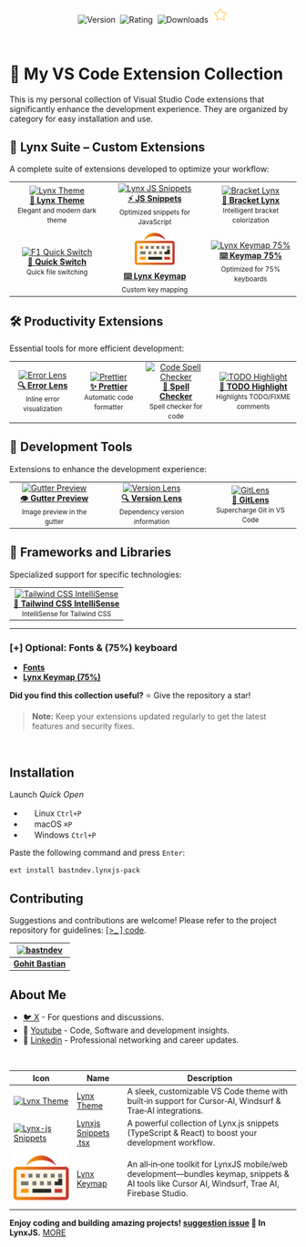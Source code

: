 <p align="center">
  <img src="https://vsmarketplacebadges.dev/version-short/bastndev.lynxjs-pack.jpg?style=for-the-badge&colorA=E91E63&colorB=EEEEEE&color=33BFFF&label=VERSION" alt="Version">&nbsp;
  <img src="https://vsmarketplacebadges.dev/rating-short/bastndev.lynxjs-pack.jpg?style=for-the-badge&colorA=E91E63&colorB=EEEEEE&color=33BFFF&label=Rating" alt="Rating">&nbsp;
  <img src="https://vsmarketplacebadges.dev/downloads-short/bastndev.lynxjs-pack.jpg?style=for-the-badge&colorA=E91E63&colorB=EEEEEE&color=33BFFF&label=Downloads" alt="Downloads">&nbsp;
  <a href="https://github.com/bastndev/Lynxjs-Pack"><img src="https://raw.githubusercontent.com/bastndev/Lynxjs-Pack/refs/heads/main/assets/images/star.png" width="26.6px" alt="Github Star ⭐️"></a>
</p>

</br>

# 🚀 My VS Code Extension Collection

This is my personal collection of Visual Studio Code extensions that significantly enhance the development experience. They are organized by category for easy installation and use.

## 🎨 Lynx Suite – Custom Extensions

A complete suite of extensions developed to optimize your workflow:

<table align="center" width="100%" style="table-layout: fixed;">
  <tr align="center">
    <td>
      <a href="https://marketplace.visualstudio.com/items?itemName=bastndev.lynx-theme" target="_blank" rel="noreferrer">
        <img src="https://bastndev.gallerycdn.vsassets.io/extensions/bastndev/lynx-theme/0.1.2/1744898058774/Microsoft.VisualStudio.Services.Icons.Default" alt="Lynx Theme" width="70"/>
      </a>
      <br/>
      <a href="https://github.com/bastndev/Lynx-Theme"><b>🎨 Lynx Theme</b></a>
      <br/>
      <small>Elegant and modern dark theme</small>
    </td>
    <td>
      <a href="https://marketplace.visualstudio.com/items?itemName=bastndev.lynx-js-snippets" target="_blank" rel="noreferrer">
        <img src="https://bastndev.gallerycdn.vsassets.io/extensions/bastndev/lynx-js-snippets/0.2.0/1745166683713/Microsoft.VisualStudio.Services.Icons.Default" alt="Lynx JS Snippets" width="70"/>
      </a>
      <br/>
      <a href="https://github.com/bastndev/Lynx-js-Snippets"><b>⚡ JS Snippets</b></a>
      <br/>
      <small>Optimized snippets for JavaScript</small>
    </td>
    <td>
      <a href="https://marketplace.visualstudio.com/items?itemName=bastndev.bracket-lynx" target="_blank" rel="noreferrer">
        <img src="https://bastndev.gallerycdn.vsassets.io/extensions/bastndev/bracket-lynx/0.3.2/1750119273143/Microsoft.VisualStudio.Services.Icons.Default" alt="Bracket Lynx" width="60"/>
      </a>
      <br/>
      <a href="https://github.com/bastndev/Bracket-Lynx"><b>🔗 Bracket Lynx</b></a>
      <br/>
      <small>Intelligent bracket colorization</small>
    </td>
  </tr>
  <tr align="center">
    <td>
      <a href="https://marketplace.visualstudio.com/items?itemName=bastndev.f1" target="_blank" rel="noreferrer">
        <img src="https://bastndev.gallerycdn.vsassets.io/extensions/bastndev/f1/0.2.1/1752544035624/Microsoft.VisualStudio.Services.Icons.Default" alt="F1 Quick Switch" width="70"/>
      </a>
      <br/>
      <a href="https://github.com/bastndev/f1"><b>🚀 Quick Switch</b></a>
      <br/>
      <small>Quick file switching</small>
    </td>
    <td>
      <a href="https://marketplace.visualstudio.com/items?itemName=bastndev.lynx-keymap" target="_blank" rel="noreferrer">
        <img src="https://raw.githubusercontent.com/bastndev/Lynx-Keymap/refs/heads/main/assets/images/logo.png" alt="Lynx Keymap" width="70"/>
      </a>
      <br/>
      <a href="https://github.com/bastndev/Lynx-Keymap"><b>⌨️ Lynx Keymap</b></a>
      <br/>
      <small>Custom key mapping</small>
    </td>
    <td>
      <a href="https://marketplace.visualstudio.com/items?itemName=bastndev.lynx-keymap-75" target="_blank" rel="noreferrer">
        <img src="https://bastndev.gallerycdn.vsassets.io/extensions/bastndev/lynx-keymap-75/1.3.5/1754931477790/Microsoft.VisualStudio.Services.Icons.Default" alt="Lynx Keymap 75%" width="45"/>
      </a>
      <br/>
      <a href="https://github.com/bastndev/Lynx-Keymap-75"><b>⌨️ Keymap 75%</b></a>
      <br/>
      <small>Optimized for 75% keyboards</small>
    </td>
  </tr>
</table>

## 🛠️ Productivity Extensions

Essential tools for more efficient development:

<table align="center" width="100%" style="table-layout: fixed;">
  <tr align="center">
    <td>
      <a href="https://marketplace.visualstudio.com/items?itemName=usernamehw.errorlens" target="_blank" rel="noreferrer">
        <img src="https://usernamehw.gallerycdn.vsassets.io/extensions/usernamehw/errorlens/3.26.0/1745913515439/Microsoft.VisualStudio.Services.Icons.Default" alt="Error Lens" width="70"/>
      </a>
      <br/>
      <a href="https://github.com/usernamehw/vscode-error-lens"><b>🔍 Error Lens</b></a>
      <br/>
      <small>Inline error visualization</small>
    </td>
    <td>
      <a href="https://marketplace.visualstudio.com/items?itemName=esbenp.prettier-vscode" target="_blank" rel="noreferrer">
        <img src="https://esbenp.gallerycdn.vsassets.io/extensions/esbenp/prettier-vscode/11.0.0/1723648421534/Microsoft.VisualStudio.Services.Icons.Default" alt="Prettier" width="70"/>
      </a>
      <br/>
      <a href="https://github.com/prettier/prettier"><b>✨ Prettier</b></a>
      <br/>
      <small>Automatic code formatter</small>
    </td>
    <td>
      <a href="https://marketplace.visualstudio.com/items?itemName=streetsidesoftware.code-spell-checker" target="_blank" rel="noreferrer">
        <img src="https://streetsidesoftware.gallerycdn.vsassets.io/extensions/streetsidesoftware/code-spell-checker/4.2.3/1753028947698/Microsoft.VisualStudio.Services.Icons.Default" alt="Code Spell Checker" width="60"/>
      </a>
      <br/>
      <a href="https://github.com/streetsidesoftware/vscode-spell-checker"><b>📝 Spell Checker</b></a>
      <br/>
      <small>Spell checker for code</small>
    </td>
    <td>
      <a href="https://marketplace.visualstudio.com/items?itemName=wayou.vscode-todo-highlight" target="_blank" rel="noreferrer">
        <img src="https://wayou.gallerycdn.vsassets.io/extensions/wayou/vscode-todo-highlight/1.0.5/1635478170130/Microsoft.VisualStudio.Services.Icons.Default" alt="TODO Highlight" width="70"/>
      </a>
      <br/>
      <a href="https://github.com/wayou/vscode-todo-highlight"><b>📌 TODO Highlight</b></a>
      <br/>
      <small>Highlights TODO/FIXME comments</small>
    </td>
  </tr>
</table>

## 🔧 Development Tools

Extensions to enhance the development experience:

<table align="center" width="100%" style="table-layout: fixed;">
  <tr align="center">
    <td>
      <a href="https://marketplace.visualstudio.com/items?itemName=kisstkondoros.vscode-gutter-preview" target="_blank" rel="noreferrer">
        <img src="https://kisstkondoros.gallerycdn.vsassets.io/extensions/kisstkondoros/vscode-gutter-preview/0.32.2/1732997211540/Microsoft.VisualStudio.Services.Icons.Default" alt="Gutter Preview" width="70"/>
      </a>
      <br/>
      <a href="https://github.com/kisstkondoros/gutter-preview"><b>👁️ Gutter Preview</b></a>
      <br/>
      <small>Image preview in the gutter</small>
    </td>
    <td>
      <a href="https://marketplace.visualstudio.com/items?itemName=pflannery.vscode-versionlens" target="_blank" rel="noreferrer">
        <img src="https://pflannery.gallerycdn.vsassets.io/extensions/pflannery/vscode-versionlens/1.22.2/1747670637569/Microsoft.VisualStudio.Services.Icons.Default" alt="Version Lens" width="70"/>
      </a>
      <br/>
      <a href="https://gitlab.com/versionlens/vscode-versionlens"><b>🔍 Version Lens</b></a>
      <br/>
      <small>Dependency version information</small>
    </td>
    <td>
      <a href="https://marketplace.visualstudio.com/items?itemName=eamodio.gitlens" target="_blank" rel="noreferrer">
        <img src="https://eamodio.gallerycdn.vsassets.io/extensions/eamodio/gitlens/2025.8.1205/1754989816560/Microsoft.VisualStudio.Services.Icons.Default" alt="GitLens" width="70"/>
      </a>
      <br/>
      <a href="https://github.com/gitkraken/vscode-gitlens"><b>🔀 GitLens</b></a>
      <br/>
      <small>Supercharge Git in VS Code</small>
    </td>
  </tr>
</table>

## 🎨 Frameworks and Libraries

Specialized support for specific technologies:

<table align="center" width="100%" style="table-layout: fixed;">
  <tr align="center">
    <td>
      <a href="https://marketplace.visualstudio.com/items?itemName=bradlc.vscode-tailwindcss" target="_blank" rel="noreferrer">
        <img src="https://bradlc.gallerycdn.vsassets.io/extensions/bradlc/vscode-tailwindcss/0.14.26/1754073884108/Microsoft.VisualStudio.Services.Icons.Default" alt="Tailwind CSS IntelliSense" width="70"/>
      </a>
      <br/>
      <a href="https://github.com/tailwindlabs/tailwindcss-intellisense"><b>🎨 Tailwind CSS IntelliSense</b></a>
      <br/>
      <small>IntelliSense for Tailwind CSS</small>
    </td>
  </tr>
</table>

---

### [+] Optional: Fonts & (75%) keyboard

- **[Fonts](https://github.com/bastndev/Lynx-Theme/releases/tag/v1.2.5)**
- **[Lynx Keymap (75%)](https://marketplace.visualstudio.com/items?itemName=bastndev.lynx-keymap-75)**

**Did you find this collection useful?** ⭐ Give the repository a star!

> **Note:** Keep your extensions updated regularly to get the latest features and security fixes.

</br>

## Installation

Launch _Quick Open_

- <img src="https://www.kernel.org/theme/images/logos/favicon.png" width=16 height=16/> Linux `Ctrl+P`
- <img src="https://developer.apple.com/favicon.ico" width=16 height=16/> macOS `⌘P`
- <img src="https://www.microsoft.com/favicon.ico" width=16 height=16/> Windows `Ctrl+P`

Paste the following command and press `Enter`:

```
ext install bastndev.lynxjs-pack
```

## Contributing

Suggestions and contributions are welcome! Please refer to the project repository for guidelines: [[>\_ ] code](https://github.com/bastndev/LynxJs-Packge).

| [![bastndev](https://github.com/bastndev.png?size=100)](https://bastndev.com) |
| :---------------------------------------------------------------------------: |
|               **[Gohit Bastian](https://github.com/bastndev)**                |

## About Me

- [🐦 X](https://twitter.com/bastndev) - For questions and discussions.
- 🔴 [Youtube](https://www.youtube.com/@bastndev?sub_confirmation=1) - Code, Software and development insights.
- 💼 [Linkedin](https://www.linkedin.com/in/bastndev) - Professional networking and career updates.

</br>

| Icon                                                                                                                                                                                                                                                 | Name                                                                 | Description                                                                                                                                     |
| ---------------------------------------------------------------------------------------------------------------------------------------------------------------------------------------------------------------------------------------------------- | -------------------------------------------------------------------- | ----------------------------------------------------------------------------------------------------------------------------------------------- |
| [![Lynx Theme](https://bastndev.gallerycdn.vsassets.io/extensions/bastndev/lynx-theme/0.1.2/1744898058774/Microsoft.VisualStudio.Services.Icons.Default)](https://marketplace.visualstudio.com/items?itemName=bastndev.lynx-theme)                   | [Lynx Theme](https://github.com/bastndev/Lynx-Theme)                 | A sleek, customizable VS Code theme with built‑in support for Cursor‑AI, Windsurf & Trae‑AI integrations.                                       |
| [![Lynx-js Snippets](https://bastndev.gallerycdn.vsassets.io/extensions/bastndev/lynx-js-snippets/0.2.0/1745166683713/Microsoft.VisualStudio.Services.Icons.Default)](https://marketplace.visualstudio.com/items?itemName=bastndev.lynx-js-snippets) | [Lynxjs Snippets .tsx](https://github.com/bastndev/Lynx-js-Snippets) | A powerful collection of Lynx.js snippets (TypeScript & React) to boost your development workflow.                                              |
| [![Lynx Keymap](https://raw.githubusercontent.com/bastndev/Lynx-Keymap/refs/heads/main/assets/images/logo.png)](https://marketplace.visualstudio.com/items?itemName=bastndev.lynx-keymap)                                                            | [Lynx Keymap](https://github.com/bastndev/Lynx-Keymap)               | An all‑in‑one toolkit for LynxJS mobile/web development—bundles keymap, snippets & AI tools like Cursor AI, Windsurf, Trae AI, Firebase Studio. |

**Enjoy coding and building amazing projects! [suggestion issue](https://github.com/bastndev/LynxJs-Packge/issues) 🚀 In LynxJS.**
[MORE](https://marketplace.visualstudio.com/publishers/bastndev)
